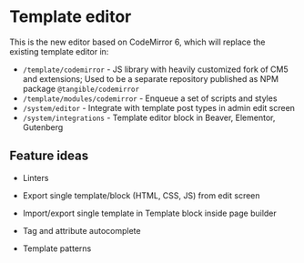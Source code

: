 # Template editor

This is the new editor based on CodeMirror 6, which will replace the existing template editor in:

- `/template/codemirror` - JS library with heavily customized fork of CM5 and extensions; Used to be a separate repository published as NPM package `@tangible/codemirror`
- `/template/modules/codemirror` - Enqueue a set of scripts and styles
- `/system/editor` - Integrate with template post types in admin edit screen
- `/system/integrations` - Template editor block in Beaver, Elementor, Gutenberg


## Feature ideas

- Linters

- Export single template/block (HTML, CSS, JS) from edit screen
- Import/export single template in Template block inside page builder

- Tag and attribute autocomplete
- Template patterns

